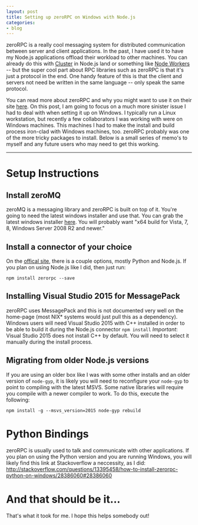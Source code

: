 ```yaml
---
layout: post
title: Setting up zeroRPC on Windows with Node.js
categories:
- blog
---
```


zeroRPC is a really cool messaging system for distributed communication between server and client applications. In the past, I have used it to have my Node.js applications offload their workload
to other machines. You can already do this with [Cluster](https://nodejs.org/api/cluster.html) in Node.js land or something like [Node Workers](https://github.com/rvagg/node-worker-farm) -- but the super cool part about RPC libraries such as zeroRPC is that it's just a protocol in the end. One handy feature of this is that the client and servers not need be written in the same language -- only speak the same protocol.

You can read more about zeroRPC and why you might want to use it on their site [here](http://www.zerorpc.io/). On this post, I am going to focus on a much more sinister issue I had to deal with when setting it up on Windows. I typically run a Linux workstation, but recently a few collaborators I was working with were on Windows machines. This machines I had to make the install and build process iron-clad with Windows machines, too. zeroRPC probably was one of the more tricky packages to install. Below is a small series of memo's to myself and any future users who may need to get this working.

---

# Setup Instructions

## Install zeroMQ

zeroMQ is a messaging library and zeroRPC is built on top of it. You're going to need the latest windows installer and use that. You can grab the latest windows installer [here](http://zeromq.org/distro:microsoft-windows). You will probably want "x64 build for Vista, 7, 8, Windows Server 2008 R2 and newer."

## Install a connector of your choice

On the [offical site](http://www.zerorpc.io/), there is a couple options, mostly Python and Node.js. If you plan on using Node.js like I did, then just run:

```
npm install zerorpc --save
```

## Installing Visual Studio 2015 for MessagePack

zeroRPC uses MessagePack and this is not documented very well on the home-page (most NIX* systems would just pull this as a dependency). Windows users will need Visual Studio 2015 with C++ installed in order to be able to build it during the Node.js connector `npm install` *Important*: Visual Studio 2015 does not install C++ by default. You will need to select it manually during the install process.

## Migrating from older Node.js versions

If you are using an older box like I was with some other installs and an older version of `node-gyp`, it is likely you will need to reconfigure your `node-gyp` to point to compiling with the latest MSVS. Some native libraries will require you compile with a newer compiler to work. To do this, execute the following:

```
npm install -g --msvs_version=2015 node-gyp rebuild
```

# Python Bindings

zeroRPC is usually used to talk and communicate with other applications. If you plan on using the Python version and you are running Windows, you will likely find this link at Stackoverflow
a neccessity, as I did: http://stackoverflow.com/questions/13395458/how-to-install-zerorpc-python-on-windows/28386060#28386060

# And that should be it...

That's what it took for me. I hope this helps somebody out!
